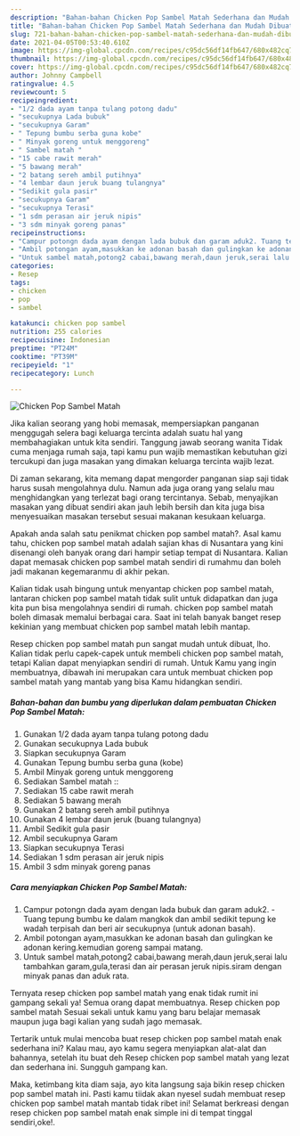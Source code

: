```yaml
---
description: "Bahan-bahan Chicken Pop Sambel Matah Sederhana dan Mudah Dibuat"
title: "Bahan-bahan Chicken Pop Sambel Matah Sederhana dan Mudah Dibuat"
slug: 721-bahan-bahan-chicken-pop-sambel-matah-sederhana-dan-mudah-dibuat
date: 2021-04-05T00:53:40.610Z
image: https://img-global.cpcdn.com/recipes/c95dc56df14fb647/680x482cq70/chicken-pop-sambel-matah-foto-resep-utama.jpg
thumbnail: https://img-global.cpcdn.com/recipes/c95dc56df14fb647/680x482cq70/chicken-pop-sambel-matah-foto-resep-utama.jpg
cover: https://img-global.cpcdn.com/recipes/c95dc56df14fb647/680x482cq70/chicken-pop-sambel-matah-foto-resep-utama.jpg
author: Johnny Campbell
ratingvalue: 4.5
reviewcount: 5
recipeingredient:
- "1/2 dada ayam tanpa tulang potong dadu"
- "secukupnya Lada bubuk"
- "secukupnya Garam"
- " Tepung bumbu serba guna kobe"
- " Minyak goreng untuk menggoreng"
- " Sambel matah "
- "15 cabe rawit merah"
- "5 bawang merah"
- "2 batang sereh ambil putihnya"
- "4 lembar daun jeruk buang tulangnya"
- "Sedikit gula pasir"
- "secukupnya Garam"
- "secukupnya Terasi"
- "1 sdm perasan air jeruk nipis"
- "3 sdm minyak goreng panas"
recipeinstructions:
- "Campur potongn dada ayam dengan lada bubuk dan garam aduk2. Tuang tepung bumbu ke dalam mangkok dan ambil sedikit tepung ke wadah terpisah dan beri air secukupnya (untuk adonan basah)."
- "Ambil potongan ayam,masukkan ke adonan basah dan gulingkan ke adonan kering.kemudian goreng sampai matang."
- "Untuk sambel matah,potong2 cabai,bawang merah,daun jeruk,serai lalu tambahkan garam,gula,terasi dan air perasan jeruk nipis.siram dengan minyak panas dan aduk rata."
categories:
- Resep
tags:
- chicken
- pop
- sambel

katakunci: chicken pop sambel 
nutrition: 255 calories
recipecuisine: Indonesian
preptime: "PT24M"
cooktime: "PT39M"
recipeyield: "1"
recipecategory: Lunch

---
```



![Chicken Pop Sambel Matah](https://img-global.cpcdn.com/recipes/c95dc56df14fb647/680x482cq70/chicken-pop-sambel-matah-foto-resep-utama.jpg)

Jika kalian seorang yang hobi memasak, mempersiapkan panganan menggugah selera bagi keluarga tercinta adalah suatu hal yang membahagiakan untuk kita sendiri. Tanggung jawab seorang  wanita Tidak cuma menjaga rumah saja, tapi kamu pun wajib memastikan kebutuhan gizi tercukupi dan juga masakan yang dimakan keluarga tercinta wajib lezat.

Di zaman  sekarang, kita memang dapat mengorder panganan siap saji tidak harus susah mengolahnya dulu. Namun ada juga orang yang selalu mau menghidangkan yang terlezat bagi orang tercintanya. Sebab, menyajikan masakan yang dibuat sendiri akan jauh lebih bersih dan kita juga bisa menyesuaikan masakan tersebut sesuai makanan kesukaan keluarga. 



Apakah anda salah satu penikmat chicken pop sambel matah?. Asal kamu tahu, chicken pop sambel matah adalah sajian khas di Nusantara yang kini disenangi oleh banyak orang dari hampir setiap tempat di Nusantara. Kalian dapat memasak chicken pop sambel matah sendiri di rumahmu dan boleh jadi makanan kegemaranmu di akhir pekan.

Kalian tidak usah bingung untuk menyantap chicken pop sambel matah, lantaran chicken pop sambel matah tidak sulit untuk didapatkan dan juga kita pun bisa mengolahnya sendiri di rumah. chicken pop sambel matah boleh dimasak memalui berbagai cara. Saat ini telah banyak banget resep kekinian yang membuat chicken pop sambel matah lebih mantap.

Resep chicken pop sambel matah pun sangat mudah untuk dibuat, lho. Kalian tidak perlu capek-capek untuk membeli chicken pop sambel matah, tetapi Kalian dapat menyiapkan sendiri di rumah. Untuk Kamu yang ingin membuatnya, dibawah ini merupakan cara untuk membuat chicken pop sambel matah yang mantab yang bisa Kamu hidangkan sendiri.

<!--inarticleads1-->

##### Bahan-bahan dan bumbu yang diperlukan dalam pembuatan Chicken Pop Sambel Matah:

1. Gunakan 1/2 dada ayam tanpa tulang potong dadu
1. Gunakan secukupnya Lada bubuk
1. Siapkan secukupnya Garam
1. Gunakan  Tepung bumbu serba guna (kobe)
1. Ambil  Minyak goreng untuk menggoreng
1. Sediakan  Sambel matah ::
1. Sediakan 15 cabe rawit merah
1. Sediakan 5 bawang merah
1. Gunakan 2 batang sereh ambil putihnya
1. Gunakan 4 lembar daun jeruk (buang tulangnya)
1. Ambil Sedikit gula pasir
1. Ambil secukupnya Garam
1. Siapkan secukupnya Terasi
1. Sediakan 1 sdm perasan air jeruk nipis
1. Ambil 3 sdm minyak goreng panas




<!--inarticleads2-->

##### Cara menyiapkan Chicken Pop Sambel Matah:

1. Campur potongn dada ayam dengan lada bubuk dan garam aduk2. - Tuang tepung bumbu ke dalam mangkok dan ambil sedikit tepung ke wadah terpisah dan beri air secukupnya (untuk adonan basah).
1. Ambil potongan ayam,masukkan ke adonan basah dan gulingkan ke adonan kering.kemudian goreng sampai matang.
1. Untuk sambel matah,potong2 cabai,bawang merah,daun jeruk,serai lalu tambahkan garam,gula,terasi dan air perasan jeruk nipis.siram dengan minyak panas dan aduk rata.




Ternyata resep chicken pop sambel matah yang enak tidak rumit ini gampang sekali ya! Semua orang dapat membuatnya. Resep chicken pop sambel matah Sesuai sekali untuk kamu yang baru belajar memasak maupun juga bagi kalian yang sudah jago memasak.

Tertarik untuk mulai mencoba buat resep chicken pop sambel matah enak sederhana ini? Kalau mau, ayo kamu segera menyiapkan alat-alat dan bahannya, setelah itu buat deh Resep chicken pop sambel matah yang lezat dan sederhana ini. Sungguh gampang kan. 

Maka, ketimbang kita diam saja, ayo kita langsung saja bikin resep chicken pop sambel matah ini. Pasti kamu tiidak akan nyesel sudah membuat resep chicken pop sambel matah mantab tidak ribet ini! Selamat berkreasi dengan resep chicken pop sambel matah enak simple ini di tempat tinggal sendiri,oke!.

